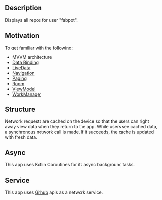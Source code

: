 ## Description

Displays all repos for user "fabpot".

## Motivation

To get familiar with the following:
- MVVM architecture 
- [Data Binding](https://developer.android.com/topic/libraries/data-binding)
- [LiveData](https://developer.android.com/topic/libraries/architecture/livedata)
- [Navigation](https://developer.android.com/topic/libraries/architecture/navigation.html) 
- [Paging](https://developer.android.com/topic/libraries/architecture/paging/)
- [Room](https://developer.android.com/topic/libraries/architecture/room)
- [ViewModel](https://developer.android.com/topic/libraries/architecture/viewmodel) 
- [WorkManager](https://developer.android.com/topic/libraries/architecture/workmanager)

## Structure
Network requests are cached on the device so that the users can right away view data when they
return to the app. While users see cached data, a synchronous network call is made. If it
succeeds, the cache is updated with fresh data. 

## Async
This app uses Kotlin Coroutines for its async background tasks.

## Service
This app uses [Github](https://developer.github.com/v3/) apis as a network service.
